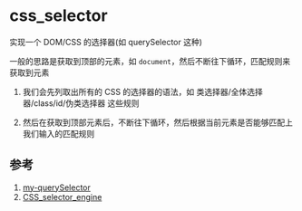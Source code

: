 # css_selector

实现一个 DOM/CSS 的选择器(如 querySelector 这种)

一般的思路是获取到顶部的元素，如 `document`，然后不断往下循环，匹配规则来获取到元素

1. 我们会先列取出所有的 CSS 的选择器的语法，如 类选择器/全体选择器/class/id/伪类选择器 这些规则

2. 然后在获取到顶部元素后，不断往下循环，然后根据当前元素是否能够匹配上我们输入的匹配规则


## 参考
1. [my-querySelector](https://github.com/Homework-of-Geekbang/my-querySelector)
2. [CSS_selector_engine](https://github.com/termi/CSS_selector_engine)
